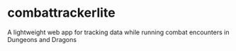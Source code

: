 # combattrackerlite
A lightweight web app for tracking data while running combat encounters in Dungeons and Dragons

